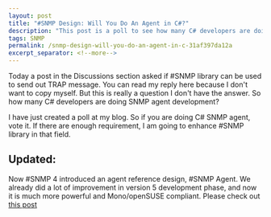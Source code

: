 ```yaml
---
layout: post
title: "#SNMP Design: Will You Do An Agent in C#?"
description: "This post is a poll to see how many C# developers are doing SNMP agent development."
tags: SNMP
permalink: /snmp-design-will-you-do-an-agent-in-c-31af397da12a
excerpt_separator: <!--more-->
---
```

Today a post in the Discussions section asked if #SNMP library can be used to send out TRAP message. You can read my reply here because I don't want to copy myself. But this is really a question I don't have the answer. So how many C# developers are doing SNMP agent development?

I have just created a poll at my blog. So if you are doing C# SNMP agent, vote it. If there are enough requirement, I am going to enhance #SNMP library in that field.

## Updated:

Now #SNMP 4 introduced an agent reference design, #SNMP Agent. We already did a lot of improvement in version 5 development phase, and now it is much more powerful and Mono/openSUSE compliant. Please check out [this post](/catpaw-rumors-we-are-truly-mono-ready-7c2a1d07835d)
<!--more-->
